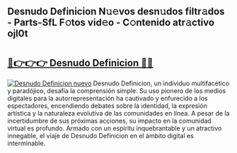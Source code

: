 ## Desnudo Definicion N𝚞𝚎vos desn𝚞dos filtr𝚊dos - Parts-SfL F𝚘tos vid𝚎o - C𝚘ntenido atr𝚊ctivo ojl0t

# <h2><a href="http://mb6osd.tromn.icu/?c=Desnudo+Definicion">🔗👉👉👉 Desnudo Definicion 🔗🔗</a></h2>

[![Desnudo Definicion nuevo](https://i.imgur.com/pEAQMta.gif)](http://mb6osd.tromn.icu/?c=Desnudo+Definicion)
Desnudo Definicion, un individuo multifacético y paradójico, desafía la comprensión simple. Su uso pionero de los medios digitales para la autorrepresentación ha cautivado y enfurecido a los espectadores, encendiendo debates sobre la identidad, la expresión artística y la naturaleza evolutiva de las comunidades en línea. A pesar de la incertidumbre de sus próximas acciones, su impacto en la comunidad virtual es profundo. Armado con un espíritu inquebrantable y un atractivo innegable, el viaje de Desnudo Definicion en el ámbito digital es interminable.
